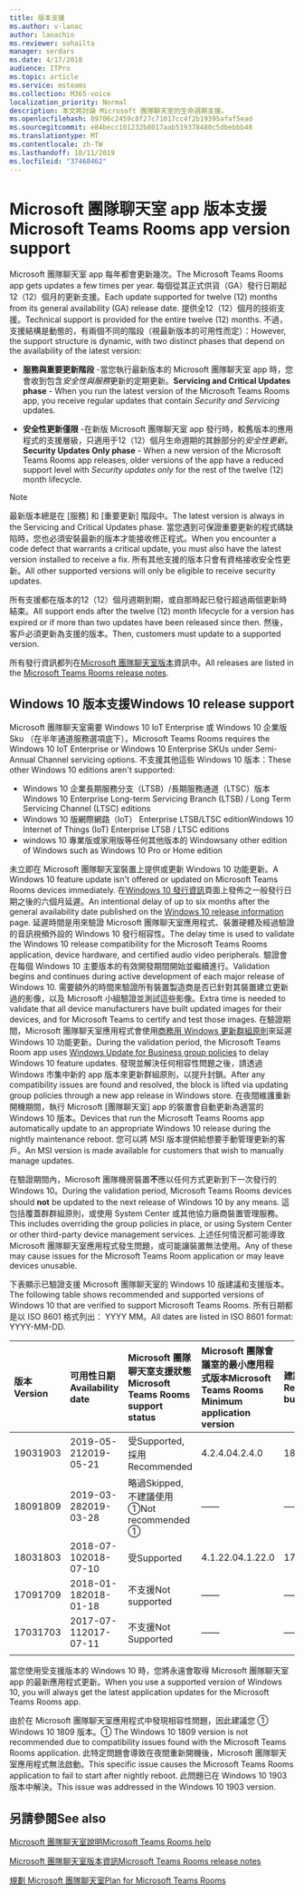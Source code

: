 ```yaml
---
title: 版本支援
ms.author: v-lanac
author: lanachin
ms.reviewer: sohailta
manager: serdars
ms.date: 4/17/2018
audience: ITPro
ms.topic: article
ms.service: msteams
ms.collection: M365-voice
localization_priority: Normal
description: 本文將討論 Microsoft 團隊聊天室的生命週期支援。
ms.openlocfilehash: 89706c2459c8f27c71017cc4f2b19395afaf5ead
ms.sourcegitcommit: e84becc101232b8017aab519378480c5dbebbb48
ms.translationtype: MT
ms.contentlocale: zh-TW
ms.lasthandoff: 10/11/2019
ms.locfileid: "37468462"
---
```

# <a name="microsoft-teams-rooms-app-version-support"></a><span data-ttu-id="b8c2e-103">Microsoft 團隊聊天室 app 版本支援</span><span class="sxs-lookup"><span data-stu-id="b8c2e-103">Microsoft Teams Rooms app version support</span></span>
 
<span data-ttu-id="b8c2e-104">Microsoft 團隊聊天室 app 每年都會更新幾次。</span><span class="sxs-lookup"><span data-stu-id="b8c2e-104">The Microsoft Teams Rooms app gets updates a few times per year.</span></span> <span data-ttu-id="b8c2e-105">每個從其正式供貨（GA）發行日期起12（12）個月的更新支援。</span><span class="sxs-lookup"><span data-stu-id="b8c2e-105">Each update supported for twelve (12) months from its general availability (GA) release date.</span></span> <span data-ttu-id="b8c2e-106">提供全12（12）個月的技術支援。</span><span class="sxs-lookup"><span data-stu-id="b8c2e-106">Technical support is provided for the entire twelve (12) months.</span></span> <span data-ttu-id="b8c2e-107">不過，支援結構是動態的，有兩個不同的階段（視最新版本的可用性而定）：</span><span class="sxs-lookup"><span data-stu-id="b8c2e-107">However, the support structure is dynamic, with two distinct phases that depend on the availability of the latest version:</span></span>

- <span data-ttu-id="b8c2e-108">**服務與重要更新階段** \-當您執行最新版本的 Microsoft 團隊聊天室 app 時，您會收到包含*安全性與服務*更新的定期更新。</span><span class="sxs-lookup"><span data-stu-id="b8c2e-108">**Servicing and Critical Updates phase** \- When you run the latest version of the Microsoft Teams Rooms app, you receive regular updates that contain *Security and Servicing* updates.</span></span>

- <span data-ttu-id="b8c2e-109">**安全性更新僅限** \-在新版 Microsoft 團隊聊天室 app 發行時，較舊版本的應用程式的支援層級，只適用于12（12）個月生命週期的其餘部分的*安全性更新*。</span><span class="sxs-lookup"><span data-stu-id="b8c2e-109">**Security Updates Only phase** \- When a new version of the Microsoft Teams Rooms app releases, older versions of the app have a reduced support level with *Security updates only* for the rest of the twelve (12) month lifecycle.</span></span>

> [!NOTE]
> <span data-ttu-id="b8c2e-110">最新版本總是在 [服務] 和 [重要更新] 階段中。</span><span class="sxs-lookup"><span data-stu-id="b8c2e-110">The latest version is always in the Servicing and Critical Updates phase.</span></span> <span data-ttu-id="b8c2e-111">當您遇到可保證重要更新的程式碼缺陷時，您也必須安裝最新的版本才能接收修正程式。</span><span class="sxs-lookup"><span data-stu-id="b8c2e-111">When you encounter a code defect that warrants a critical update, you must also have the latest version installed to receive a fix.</span></span> <span data-ttu-id="b8c2e-112">所有其他支援的版本只會有資格接收安全性更新。</span><span class="sxs-lookup"><span data-stu-id="b8c2e-112">All other supported versions will only be eligible to receive security updates.</span></span>

<span data-ttu-id="b8c2e-113">所有支援都在版本的12（12）個月週期到期，或自那時起已發行超過兩個更新時結束。</span><span class="sxs-lookup"><span data-stu-id="b8c2e-113">All support ends after the twelve (12) month lifecycle for a version has expired or if more than two updates have been released since then.</span></span> <span data-ttu-id="b8c2e-114">然後，客戶必須更新為支援的版本。</span><span class="sxs-lookup"><span data-stu-id="b8c2e-114">Then, customers must update to a supported version.</span></span>

<span data-ttu-id="b8c2e-115">所有發行資訊都列在[Microsoft 團隊聊天室版本](srs2-release-note.md)資訊中。</span><span class="sxs-lookup"><span data-stu-id="b8c2e-115">All releases are listed in the [Microsoft Teams Rooms release notes](srs2-release-note.md).</span></span>

## <a name="windows-10-release-support"></a><span data-ttu-id="b8c2e-116">Windows 10 版本支援</span><span class="sxs-lookup"><span data-stu-id="b8c2e-116">Windows 10 release support</span></span>

<span data-ttu-id="b8c2e-117">Microsoft 團隊聊天室需要 Windows 10 IoT Enterprise 或 Windows 10 企業版 Sku （在半年通道服務選項底下）。</span><span class="sxs-lookup"><span data-stu-id="b8c2e-117">Microsoft Teams Rooms requires the  Windows 10 IoT Enterprise or Windows 10 Enterprise SKUs under Semi-Annual Channel servicing options.</span></span> <span data-ttu-id="b8c2e-118">不支援其他這些 Windows 10 版本：</span><span class="sxs-lookup"><span data-stu-id="b8c2e-118">These other Windows 10 editions aren't supported:</span></span>

- <span data-ttu-id="b8c2e-119">Windows 10 企業長期服務分支（LTSB）/長期服務通道（LTSC）版本</span><span class="sxs-lookup"><span data-stu-id="b8c2e-119">Windows 10 Enterprise Long-term Servicing Branch (LTSB) / Long Term Servicing Channel (LTSC) editions</span></span>
- <span data-ttu-id="b8c2e-120">Windows 10 版網際網路（IoT） Enterprise LTSB/LTSC edition</span><span class="sxs-lookup"><span data-stu-id="b8c2e-120">Windows 10 Internet of Things (IoT) Enterprise LTSB / LTSC editions</span></span>
- <span data-ttu-id="b8c2e-121">windows 10 專業版或家用版等任何其他版本的 Windows</span><span class="sxs-lookup"><span data-stu-id="b8c2e-121">any other edition of Windows such as Windows 10 Pro or Home edition</span></span>

<span data-ttu-id="b8c2e-122">未立即在 Microsoft 團隊聊天室裝置上提供或更新 Windows 10 功能更新。</span><span class="sxs-lookup"><span data-stu-id="b8c2e-122">A Windows 10 feature update isn't offered or updated on Microsoft Teams Rooms devices immediately.</span></span> <span data-ttu-id="b8c2e-123">在[Windows 10 發行資訊](https://docs.microsoft.com/windows/release-information/)頁面上發佈之一般發行日期之後的六個月延遲。</span><span class="sxs-lookup"><span data-stu-id="b8c2e-123">An intentional delay of up to six months after the general availability date published on the [Windows 10 release information](https://docs.microsoft.com/windows/release-information/) page.</span></span> <span data-ttu-id="b8c2e-124">延遲時間是用來驗證 Microsoft 團隊聊天室應用程式、裝置硬體及經過驗證的音訊視頻外設的 Windows 10 發行相容性。</span><span class="sxs-lookup"><span data-stu-id="b8c2e-124">The delay time is used to validate the Windows 10 release compatibility for the Microsoft Teams Rooms application, device hardware, and certified audio video peripherals.</span></span> <span data-ttu-id="b8c2e-125">驗證會在每個 Windows 10 主要版本的有效開發期間開始並繼續進行。</span><span class="sxs-lookup"><span data-stu-id="b8c2e-125">Validation begins and continues during active development of each major release of Windows 10.</span></span> <span data-ttu-id="b8c2e-126">需要額外的時間來驗證所有裝置製造商是否已針對其裝置建立更新過的影像，以及 Microsoft 小組驗證並測試這些影像。</span><span class="sxs-lookup"><span data-stu-id="b8c2e-126">Extra time is needed to validate that all device manufacturers have built updated images for their devices, and for Microsoft Teams to certify and test those images.</span></span> <span data-ttu-id="b8c2e-127">在驗證期間，Microsoft 團隊聊天室應用程式會使用[商務用 Windows 更新群組原則](https://docs.microsoft.com/windows/deployment/update/waas-manage-updates-wufb)來延遲 Windows 10 功能更新。</span><span class="sxs-lookup"><span data-stu-id="b8c2e-127">During the validation period, the Microsoft Teams Room app  uses  [Windows Update for Business group policies](https://docs.microsoft.com/windows/deployment/update/waas-manage-updates-wufb) to delay Windows 10 feature updates.</span></span> <span data-ttu-id="b8c2e-128">發現並解決任何相容性問題之後，請透過 Windows 市集中新的 app 版本來更新群組原則，以提升封鎖。</span><span class="sxs-lookup"><span data-stu-id="b8c2e-128">After any compatibility issues are found and resolved, the block is lifted via updating group policies through a new app release in Windows store.</span></span> <span data-ttu-id="b8c2e-129">在夜間維護重新開機期間，執行 Microsoft [團隊聊天室] app 的裝置會自動更新為適當的 Windows 10 版本。</span><span class="sxs-lookup"><span data-stu-id="b8c2e-129">Devices that run the Microsoft Teams Rooms app automatically update to an appropriate Windows 10 release during the nightly maintenance reboot.</span></span> <span data-ttu-id="b8c2e-130">您可以將 MSI 版本提供給想要手動管理更新的客戶。</span><span class="sxs-lookup"><span data-stu-id="b8c2e-130">An MSI version is made available for customers that wish to manually manage updates.</span></span>  

<span data-ttu-id="b8c2e-131">在驗證期間內，Microsoft 團隊機房裝置**不**應以任何方式更新到下一次發行的 Windows 10。</span><span class="sxs-lookup"><span data-stu-id="b8c2e-131">During the validation period, Microsoft Teams Rooms devices should **not** be updated to the next release of Windows 10 by any means.</span></span> <span data-ttu-id="b8c2e-132">這包括覆蓋群群組原則，或使用 System Center 或其他協力廠商裝置管理服務。</span><span class="sxs-lookup"><span data-stu-id="b8c2e-132">This includes overriding the group policies in place, or using System Center or other third-party device management services.</span></span> <span data-ttu-id="b8c2e-133">上述任何情況都可能導致 Microsoft 團隊聊天室應用程式發生問題，或可能讓裝置無法使用。</span><span class="sxs-lookup"><span data-stu-id="b8c2e-133">Any of these may cause issues for the Microsoft Teams Room application or may leave devices unusable.</span></span>  

<span data-ttu-id="b8c2e-134">下表顯示已驗證支援 Microsoft 團隊聊天室的 Windows 10 版建議和支援版本。</span><span class="sxs-lookup"><span data-stu-id="b8c2e-134">The following table shows recommended and supported versions of Windows 10 that are verified to support Microsoft Teams Rooms.</span></span> <span data-ttu-id="b8c2e-135">所有日期都是以 ISO 8601 格式列出： YYYY MM。</span><span class="sxs-lookup"><span data-stu-id="b8c2e-135">All dates are listed in ISO 8601 format: YYYY-MM-DD.</span></span>

|<span data-ttu-id="b8c2e-136">版本</span><span class="sxs-lookup"><span data-stu-id="b8c2e-136">Version</span></span>  |<span data-ttu-id="b8c2e-137">可用性日期</span><span class="sxs-lookup"><span data-stu-id="b8c2e-137">Availability date</span></span>   |<span data-ttu-id="b8c2e-138">Microsoft 團隊聊天室支援狀態</span><span class="sxs-lookup"><span data-stu-id="b8c2e-138">Microsoft Teams Rooms support status</span></span>   |<span data-ttu-id="b8c2e-139">Microsoft 團隊會議室的最小應用程式版本</span><span class="sxs-lookup"><span data-stu-id="b8c2e-139">Microsoft Teams Rooms Minimum application version</span></span> | <span data-ttu-id="b8c2e-140">建議的作業系統組建</span><span class="sxs-lookup"><span data-stu-id="b8c2e-140">Recommended OS build</span></span>  |
|:---  |:---       |:---                |:---    |:--- |
| <span data-ttu-id="b8c2e-141">1903</span><span class="sxs-lookup"><span data-stu-id="b8c2e-141">1903</span></span> |<span data-ttu-id="b8c2e-142">2019-05-21</span><span class="sxs-lookup"><span data-stu-id="b8c2e-142">2019-05-21</span></span> |<span data-ttu-id="b8c2e-143">受</span><span class="sxs-lookup"><span data-stu-id="b8c2e-143">Supported,</span></span> <br/><span data-ttu-id="b8c2e-144">採用</span><span class="sxs-lookup"><span data-stu-id="b8c2e-144">Recommended</span></span> |<span data-ttu-id="b8c2e-145">4.2.4.0</span><span class="sxs-lookup"><span data-stu-id="b8c2e-145">4.2.4.0</span></span> |<span data-ttu-id="b8c2e-146">18362.356</span><span class="sxs-lookup"><span data-stu-id="b8c2e-146">18362.356</span></span> |
| <span data-ttu-id="b8c2e-147">1809</span><span class="sxs-lookup"><span data-stu-id="b8c2e-147">1809</span></span> |<span data-ttu-id="b8c2e-148">2019-03-28</span><span class="sxs-lookup"><span data-stu-id="b8c2e-148">2019-03-28</span></span> |<span data-ttu-id="b8c2e-149">略過</span><span class="sxs-lookup"><span data-stu-id="b8c2e-149">Skipped,</span></span> <br/><span data-ttu-id="b8c2e-150">不建議使用 &#x2780;</span><span class="sxs-lookup"><span data-stu-id="b8c2e-150">Not recommended &#x2780;</span></span> |<span data-ttu-id="b8c2e-151">&#x2014;</span><span class="sxs-lookup"><span data-stu-id="b8c2e-151">&#x2014;</span></span> |<span data-ttu-id="b8c2e-152">&#x2014;</span><span class="sxs-lookup"><span data-stu-id="b8c2e-152">&#x2014;</span></span> |
| <span data-ttu-id="b8c2e-153">1803</span><span class="sxs-lookup"><span data-stu-id="b8c2e-153">1803</span></span> |<span data-ttu-id="b8c2e-154">2018-07-10</span><span class="sxs-lookup"><span data-stu-id="b8c2e-154">2018-07-10</span></span> |<span data-ttu-id="b8c2e-155">受</span><span class="sxs-lookup"><span data-stu-id="b8c2e-155">Supported</span></span>           |<span data-ttu-id="b8c2e-156">4.1.22.0</span><span class="sxs-lookup"><span data-stu-id="b8c2e-156">4.1.22.0</span></span> |<span data-ttu-id="b8c2e-157">17134.191</span><span class="sxs-lookup"><span data-stu-id="b8c2e-157">17134.191</span></span> |
| <span data-ttu-id="b8c2e-158">1709</span><span class="sxs-lookup"><span data-stu-id="b8c2e-158">1709</span></span> |<span data-ttu-id="b8c2e-159">2018-01-18</span><span class="sxs-lookup"><span data-stu-id="b8c2e-159">2018-01-18</span></span> |<span data-ttu-id="b8c2e-160">不支援</span><span class="sxs-lookup"><span data-stu-id="b8c2e-160">Not supported</span></span>       |<span data-ttu-id="b8c2e-161">&#x2014;</span><span class="sxs-lookup"><span data-stu-id="b8c2e-161">&#x2014;</span></span> |<span data-ttu-id="b8c2e-162">&#x2014;</span><span class="sxs-lookup"><span data-stu-id="b8c2e-162">&#x2014;</span></span>|
| <span data-ttu-id="b8c2e-163">1703</span><span class="sxs-lookup"><span data-stu-id="b8c2e-163">1703</span></span> |<span data-ttu-id="b8c2e-164">2017-07-11</span><span class="sxs-lookup"><span data-stu-id="b8c2e-164">2017-07-11</span></span> |<span data-ttu-id="b8c2e-165">不支援</span><span class="sxs-lookup"><span data-stu-id="b8c2e-165">Not Supported</span></span>       |<span data-ttu-id="b8c2e-166">&#x2014;</span><span class="sxs-lookup"><span data-stu-id="b8c2e-166">&#x2014;</span></span> |<span data-ttu-id="b8c2e-167">&#x2014;</span><span class="sxs-lookup"><span data-stu-id="b8c2e-167">&#x2014;</span></span>|
||||| |

<span data-ttu-id="b8c2e-168">當您使用受支援版本的 Windows 10 時，您將永遠會取得 Microsoft 團隊聊天室 app 的最新應用程式更新。</span><span class="sxs-lookup"><span data-stu-id="b8c2e-168">When you use a supported version of Windows 10, you will always get the latest application updates for the Microsoft Teams Rooms app.</span></span>  

<span data-ttu-id="b8c2e-169">由於在 Microsoft 團隊聊天室應用程式中發現相容性問題，因此建議您 &#x2780; Windows 10 1809 版本。</span><span class="sxs-lookup"><span data-stu-id="b8c2e-169">&#x2780; The Windows 10 1809 version is not recommended due to compatibility issues found with the Microsoft Teams Rooms application.</span></span> <span data-ttu-id="b8c2e-170">此特定問題會導致在夜間重新開機後，Microsoft 團隊聊天室應用程式無法啟動。</span><span class="sxs-lookup"><span data-stu-id="b8c2e-170">This specific issue causes the Microsoft Teams Rooms application to fail to start after nightly reboot.</span></span> <span data-ttu-id="b8c2e-171">此問題已在 Windows 10 1903 版本中解決。</span><span class="sxs-lookup"><span data-stu-id="b8c2e-171">This issue was addressed in the Windows 10 1903 version.</span></span>  

## <a name="see-also"></a><span data-ttu-id="b8c2e-172">另請參閱</span><span class="sxs-lookup"><span data-stu-id="b8c2e-172">See also</span></span>

[<span data-ttu-id="b8c2e-173">Microsoft 團隊聊天室說明</span><span class="sxs-lookup"><span data-stu-id="b8c2e-173">Microsoft Teams Rooms help</span></span>](https://support.office.com/en-us/article/Skype-Room-Systems-version-2-help-e667f40e-5aab-40c1-bd68-611fe0002ba2)

[<span data-ttu-id="b8c2e-174">Microsoft 團隊聊天室版本資訊</span><span class="sxs-lookup"><span data-stu-id="b8c2e-174">Microsoft Teams Rooms release notes</span></span>](srs2-release-note.md)

[<span data-ttu-id="b8c2e-175">規劃 Microsoft 團隊聊天室</span><span class="sxs-lookup"><span data-stu-id="b8c2e-175">Plan for Microsoft Teams Rooms</span></span>](skype-room-systems-v2-0.md)
